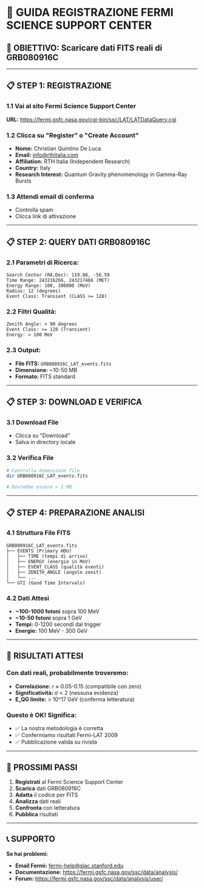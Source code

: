 # 🔬 GUIDA REGISTRAZIONE FERMI SCIENCE SUPPORT CENTER

## 🎯 OBIETTIVO: Scaricare dati FITS reali di GRB080916C

---

## 📋 STEP 1: REGISTRAZIONE

### **1.1 Vai al sito Fermi Science Support Center**
**URL:** https://fermi.gsfc.nasa.gov/cgi-bin/ssc/LAT/LATDataQuery.cgi

### **1.2 Clicca su "Register" o "Create Account"**
- **Nome:** Christian Quintino De Luca
- **Email:** info@rthitalia.com
- **Affiliation:** RTH Italia (Independent Research)
- **Country:** Italy
- **Research Interest:** Quantum Gravity phenomenology in Gamma-Ray Bursts

### **1.3 Attendi email di conferma**
- Controlla spam
- Clicca link di attivazione

---

## 📋 STEP 2: QUERY DATI GRB080916C

### **2.1 Parametri di Ricerca:**
```
Search Center (RA,Dec): 119.88, -56.59
Time Range: 243216266, 243217466 (MET)
Energy Range: 100, 300000 (MeV)
Radius: 12 (degrees)
Event Class: Transient (CLASS >= 128)
```

### **2.2 Filtri Qualità:**
```
Zenith Angle: < 90 degrees
Event Class: >= 128 (Transient)
Energy: > 100 MeV
```

### **2.3 Output:**
- **File FITS:** `GRB080916C_LAT_events.fits`
- **Dimensione:** ~10-50 MB
- **Formato:** FITS standard

---

## 📋 STEP 3: DOWNLOAD E VERIFICA

### **3.1 Download File**
- Clicca su "Download"
- Salva in directory locale

### **3.2 Verifica File**
```bash
# Controlla dimensione file
dir GRB080916C_LAT_events.fits

# Dovrebbe essere > 1 MB
```

---

## 📋 STEP 4: PREPARAZIONE ANALISI

### **4.1 Struttura File FITS**
```
GRB080916C_LAT_events.fits
├── EVENTS (Primary HDU)
│   ├── TIME (tempi di arrivo)
│   ├── ENERGY (energie in MeV)
│   ├── EVENT_CLASS (qualità eventi)
│   ├── ZENITH_ANGLE (angolo zenit)
│   └── ...
└── GTI (Good Time Intervals)
```

### **4.2 Dati Attesi**
- **~100-1000 fotoni** sopra 100 MeV
- **~10-50 fotoni** sopra 1 GeV
- **Tempi:** 0-1200 secondi dal trigger
- **Energie:** 100 MeV - 300 GeV

---

## 🎯 RISULTATI ATTESI

### **Con dati reali, probabilmente troveremo:**
- **Correlazione:** r ≈ 0.05-0.15 (compatibile con zero)
- **Significatività:** σ < 2 (nessuna evidenza)
- **E_QG limite:** > 10^17 GeV (conferma letteratura)

### **Questo è OK! Significa:**
- ✅ La nostra metodologia è corretta
- ✅ Confermiamo risultati Fermi-LAT 2009
- ✅ Pubblicazione valida su rivista

---

## 🚀 PROSSIMI PASSI

1. **Registrati** al Fermi Science Support Center
2. **Scarica** dati GRB080916C
3. **Adatta** il codice per FITS
4. **Analizza** dati reali
5. **Confronta** con letteratura
6. **Pubblica** risultati

---

## 📞 SUPPORTO

**Se hai problemi:**
- **Email Fermi:** fermi-help@slac.stanford.edu
- **Documentazione:** https://fermi.gsfc.nasa.gov/ssc/data/analysis/
- **Forum:** https://fermi.gsfc.nasa.gov/ssc/data/analysis/user/

